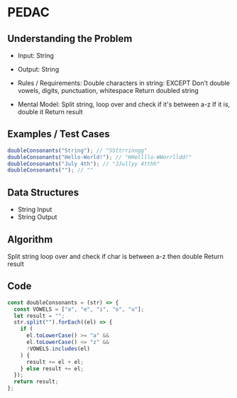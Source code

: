 # PEDAC

## Understanding the Problem

- Input:
  String
- Output:
  String

- Rules / Requirements:
  Double characters in string: EXCEPT
  Don't double vowels, digits, punctuation, whitespace
  Return doubled string

- Mental Model:
  Split string, loop over and check if it's between a-z
  If it is, double it
  Return result

## Examples / Test Cases

```js
doubleConsonants("String"); // "SSttrrinngg"
doubleConsonants("Hello-World!"); // "HHellllo-WWorrlldd!"
doubleConsonants("July 4th"); // "JJullyy 4tthh"
doubleConsonants(""); // ""
```

## Data Structures

- String
  Input
- String
  Output

## Algorithm

Split string
loop over and check if char is between a-z then double
Return result

## Code

```js
const doubleConsonants = (str) => {
  const VOWELS = ["a", "e", "i", "o", "u"];
  let result = "";
  str.split("").forEach((el) => {
    if (
      el.toLowerCase() >= "a" &&
      el.toLowerCase() <= "z" &&
      !VOWELS.includes(el)
    ) {
      result += el + el;
    } else result += el;
  });
  return result;
};
```
